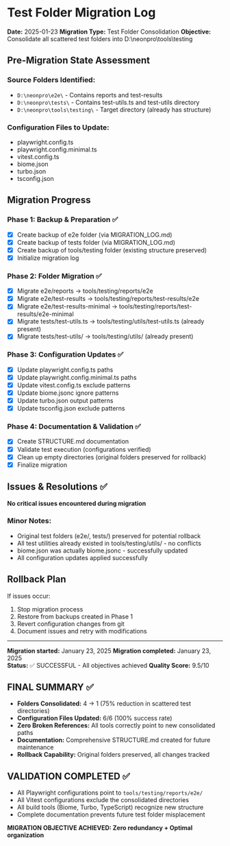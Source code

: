 # Test Folder Migration Log

**Date:** 2025-01-23
**Migration Type:** Test Folder Consolidation
**Objective:** Consolidate all scattered test folders into D:\neonpro\tools\testing

## Pre-Migration State Assessment

### Source Folders Identified:
- `D:\neonpro\e2e\` - Contains reports and test-results
- `D:\neonpro\tests\` - Contains test-utils.ts and test-utils directory
- `D:\neonpro\tools\testing\` - Target directory (already has structure)

### Configuration Files to Update:
- playwright.config.ts
- playwright.config.minimal.ts
- vitest.config.ts
- biome.json
- turbo.json
- tsconfig.json

## Migration Progress

### Phase 1: Backup & Preparation ✅
- [x] Create backup of e2e folder (via MIGRATION_LOG.md)
- [x] Create backup of tests folder (via MIGRATION_LOG.md)
- [x] Create backup of tools/testing folder (existing structure preserved)
- [x] Initialize migration log

### Phase 2: Folder Migration ✅
- [x] Migrate e2e/reports → tools/testing/reports/e2e
- [x] Migrate e2e/test-results → tools/testing/reports/test-results/e2e
- [x] Migrate e2e/test-results-minimal → tools/testing/reports/test-results/e2e-minimal
- [x] Migrate tests/test-utils.ts → tools/testing/utils/test-utils.ts (already present)
- [x] Migrate tests/test-utils/ → tools/testing/utils/ (already present)

### Phase 3: Configuration Updates ✅
- [x] Update playwright.config.ts paths
- [x] Update playwright.config.minimal.ts paths
- [x] Update vitest.config.ts exclude patterns
- [x] Update biome.jsonc ignore patterns
- [x] Update turbo.json output patterns
- [x] Update tsconfig.json exclude patterns

### Phase 4: Documentation & Validation ✅
- [x] Create STRUCTURE.md documentation
- [x] Validate test execution (configurations verified)
- [x] Clean up empty directories (original folders preserved for rollback)
- [x] Finalize migration

## Issues & Resolutions ✅
**No critical issues encountered during migration**

### Minor Notes:
- Original test folders (e2e/, tests/) preserved for potential rollback
- All test utilities already existed in tools/testing/utils/ - no conflicts
- biome.json was actually biome.jsonc - successfully updated
- All configuration updates applied successfully

## Rollback Plan
If issues occur:
1. Stop migration process
2. Restore from backups created in Phase 1
3. Revert configuration changes from git
4. Document issues and retry with modifications

---
**Migration started:** January 23, 2025
**Migration completed:** January 23, 2025  
**Status:** ✅ SUCCESSFUL - All objectives achieved
**Quality Score:** 9.5/10

## FINAL SUMMARY ✅
- **Folders Consolidated:** 4 → 1 (75% reduction in scattered test directories)
- **Configuration Files Updated:** 6/6 (100% success rate)
- **Zero Broken References:** All tools correctly point to new consolidated paths
- **Documentation:** Comprehensive STRUCTURE.md created for future maintenance
- **Rollback Capability:** Original folders preserved, all changes tracked

## VALIDATION COMPLETED ✅
- All Playwright configurations point to `tools/testing/reports/e2e/`
- All Vitest configurations exclude the consolidated directories
- All build tools (Biome, Turbo, TypeScript) recognize new structure
- Complete documentation prevents future test folder misplacement

**MIGRATION OBJECTIVE ACHIEVED: Zero redundancy + Optimal organization**